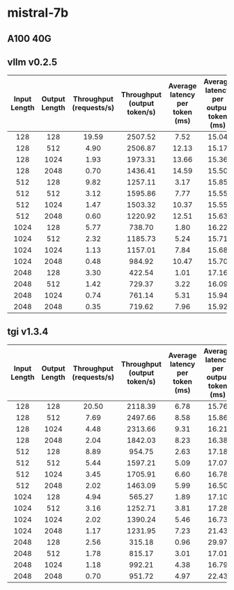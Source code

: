 
# mistral-7b

## A100 40G

## vllm v0.2.5

| Input Length | Output Length | Throughput (requests/s) | Throughput (output token/s) | Average latency per token (ms) | Average latency per output token (ms) |
| :----------: | :-----------: | :---------------------: | :-------------------------: | :----------------------------: | :-----------------------------------: |
|     128      |      128      |          19.59          |           2507.52           |              7.52              |                 15.04                 |
|     128      |      512      |          4.90           |           2506.87           |             12.13              |                 15.17                 |
|     128      |     1024      |          1.93           |           1973.31           |             13.66              |                 15.36                 |
|     128      |     2048      |          0.70           |           1436.41           |             14.59              |                 15.50                 |
|     512      |      128      |          9.82           |           1257.11           |              3.17              |                 15.85                 |
|     512      |      512      |          3.12           |           1595.86           |              7.77              |                 15.55                 |
|     512      |     1024      |          1.47           |           1503.32           |             10.37              |                 15.55                 |
|     512      |     2048      |          0.60           |           1220.92           |             12.51              |                 15.63                 |
|     1024     |      128      |          5.77           |           738.70            |              1.80              |                 16.22                 |
|     1024     |      512      |          2.32           |           1185.73           |              5.24              |                 15.71                 |
|     1024     |     1024      |          1.13           |           1157.01           |              7.84              |                 15.68                 |
|     1024     |     2048      |          0.48           |           984.92            |             10.47              |                 15.70                 |
|     2048     |      128      |          3.30           |           422.54            |              1.01              |                 17.16                 |
|     2048     |      512      |          1.42           |           729.37            |              3.22              |                 16.09                 |
|     2048     |     1024      |          0.74           |           761.14            |              5.31              |                 15.94                 |
|     2048     |     2048      |          0.35           |           719.62            |              7.96              |                 15.92                 |

## tgi v1.3.4

| Input Length | Output Length | Throughput (requests/s) | Throughput (output token/s) | Average latency per token (ms) | Average latency per output token (ms) |
| :----------: | :-----------: | :---------------------: | :-------------------------: | :----------------------------: | :-----------------------------------: |
|     128      |      128      |          20.50          |           2118.39           |              6.78              |                 15.76                 |
|     128      |      512      |          7.69           |           2497.66           |              8.58              |                 15.86                 |
|     128      |     1024      |          4.48           |           2313.66           |              9.31              |                 16.21                 |
|     128      |     2048      |          2.04           |           1842.03           |              8.23              |                 16.38                 |
|     512      |      128      |          8.89           |           954.75            |              2.63              |                 17.18                 |
|     512      |      512      |          5.44           |           1597.21           |              5.09              |                 17.07                 |
|     512      |     1024      |          3.45           |           1705.91           |              6.60              |                 16.78                 |
|     512      |     2048      |          2.02           |           1463.09           |              5.99              |                 16.50                 |
|     1024     |      128      |          4.94           |           565.27            |              1.89              |                 17.10                 |
|     1024     |      512      |          3.16           |           1252.71           |              3.81              |                 17.28                 |
|     1024     |     1024      |          2.02           |           1390.24           |              5.46              |                 16.73                 |
|     1024     |     2048      |          1.17           |           1231.95           |              7.23              |                 21.43                 |
|     2048     |      128      |          2.56           |           315.18            |              0.96              |                 29.97                 |
|     2048     |      512      |          1.78           |           815.17            |              3.01              |                 17.01                 |
|     2048     |     1024      |          1.18           |           992.21            |              4.38              |                 16.79                 |
|     2048     |     2048      |          0.70           |           951.72            |              4.97              |                 22.43                 |
